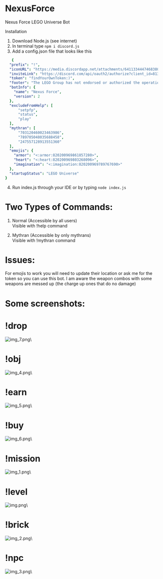 # NexusForce
Nexus Force LEGO Universe Bot

Installation
1. Download Node.js (see internet)
2. In terminal type `npm i discord.js`
3. Add a config.json file that looks like this
```yaml
   {
  "prefix": "!",
  "iconURL": "https://media.discordapp.net/attachments/641133444746838016/813621671461781544/circle-cropped_1.png",
  "inviteLink": "https://discord.com/api/oauth2/authorize?client_id=813618765685456916&permissions=52288&scope=bot",
  "token": "findYourOwnToken:)",
  "footer": "The LEGO Group has not endorsed or authorized the operation of this game and is not liable for any safety issues in relation to the operation of this game.",
  "botInfo": {
    "name": "Nexus Force",
    "version": 2
  },
  "excludeFromHelp": [
      "setpfp",
      "status",
      "play"
  ],
  "mythran": [
      "703120460023463986",
      "789705048035688458",
      "247557128913551360"
  ],
  "emojis": {
    "armor": "<:armor:820200969861857280>",
    "heart": "<:heart:820200969803268096>",
    "imagination": "<:imagination:820200969789767690>"
  },
  "startupStatus": "LEGO Universe"
}
   ```

4. Run index.js through your IDE or by typing `node index.js`

# Two Types of Commands:
1. Normal (Accessible by all users)\
Visible with !help command
   
2. Mythran (Accessible by only mythrans)\
Visible with !mythran command
   
# Issues:
For emojis to work you will need to update their location or ask me for the token so you can use this bot.
I am aware the weapon combos with some weapons are messed up (the charge up ones that do no damage)

# Some screenshots:
# !drop
![img_7.png](img_7.png)\
# !obj
![img_4.png](img_4.png)\
# !earn
![img_5.png](img_5.png)\
# !buy
![img_6.png](img_6.png)\
# !mission
![img_1.png](img_1.png)\
# !level
![img.png](img.png)\
# !brick
![img_2.png](img_2.png)\
# !npc
![img_3.png](img_3.png)\

